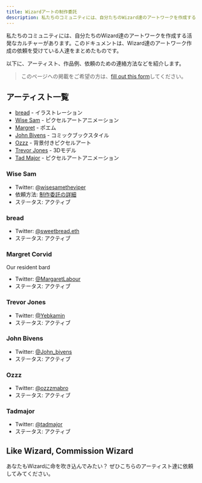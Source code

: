 ```yaml
---
title: Wizardアートの制作委託
description: 私たちのコミュニティには、自分たちのWizard達のアートワークを作成する活発なカルチャーがあります。このドキュメントは、Wizard達のアートワーク作成の依頼を受けている人達をまとめたものです。
---
```


私たちのコミュニティには、自分たちのWizard達のアートワークを作成する活発なカルチャーがあります。このドキュメントは、Wizard達のアートワーク作成の依頼を受けている人達をまとめたものです。

以下に、アーティスト、作品例、依頼のための連絡方法などを紹介します。
> このページへの掲載をご希望の方は、[fill out this form](https://forms.gle/t13fCVumPSNoao7P8)してください。


## アーティスト一覧

- [bread](#bread) - イラストレーション
- [Wise Sam](#wise-sam) - ピクセルアートアニメーション
- [Margret](#margret) - ポエム
- [John Bivens](#jb) - コミックブックスタイル
- [Ozzz](#ozzz) - 背景付きピクセルアート
- [Trevor Jones](#trev) - 3Dモデル
- [Tad Major](#tad) - ピクセルアートアニメーション

### Wise Sam

- Twitter: [@wisesametheviper](https://twitter.com/wisesamtheviper)
- 依頼方法: [制作委託の詳細](https://hackmd.io/@fireninjadarkness/wizard-animations)
- ステータス: アクティブ

<WizardArt wizard="76" url="https://i.imgur.com/UMBV3jp.gif" />

<WizardArt wizard="2651" url="https://i.imgur.com/9qBlGgY.gif" />

<WizardArt wizard="2752" url="https://i.imgur.com/zgtW2H6.gif" />

<WizardArt wizard="6001" url="https://i.imgur.com/XE8nebn.gif" />

### bread

- Twitter: [@sweetbread.eth](https://twitter.com/sweetbread_eth)
- ステータス: アクティブ

<WizardArt wizard="2922" url="https://i.imgur.com/IP0y4rF.png" />

<WizardArt wizard="9745" url="https://i.imgur.com/PqBudpO.jpg" />

<WizardArt wizard="4853" url="https://i.imgur.com/5KacfZT.png" />

### Margret Corvid

Our resident bard

- Twitter: [@MargaretLabour](https://twitter.com/MargaretLabour)
- ステータス: アクティブ

<WizardArt wizard="2271" url="https://i.imgur.com/BF9hpO0.png" />

<WizardArt wizard="78" url="https://i.imgur.com/EJlFph7.png" />

### Trevor Jones

- Twitter: [@Yebkamin](https://twitter.com/yebkamin)
- ステータス: アクティブ

<WizardArt wizard="5667" url="https://i.imgur.com/ehPy9GS.gif" />

<WizardArt wizard="5627" url="https://i.imgur.com/vMuQbwx.gif" />

<WizardArt wizard="5470" url="https://i.imgur.com/fz0kEYD.gif" />

### John Bivens

- Twitter: [@John_bivens](https://twitter.com/John_Bivens)
- ステータス: アクティブ

<WizardArt wizard="8664" url="https://i.imgur.com/sRMJy5l.jpg" />

### Ozzz

- Twitter: [@ozzzmabro](https://twitter.com/ozzzmabro)
- ステータス: アクティブ

<WizardArt wizard="6725" url="https://i.imgur.com/uMlj1d7.jpg" />

<WizardArt wizard="6776" url="https://i.imgur.com/e9en8eR.jpg" />

### Tadmajor

- Twitter: [@tadmajor](https://twitter.com/tadmajor)
- ステータス: アクティブ

<WizardArt wizard="685" url="https://i.imgur.com/kqQscBS.gif" />

<WizardArt wizard="1061" url="https://i.imgur.com/yGmszqr.gif" />

## Like Wizard, Commission Wizard

あなたもWizardに命を吹き込んでみたい？ ぜひこちらのアーティスト達に依頼してみてください。

